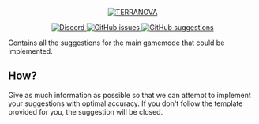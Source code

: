 <p align="center">
	<a href="https://github.com/terranova3/hl2rp/">
		<img src="https://i.gyazo.com/cf6eceb9f86f9e248cb2ce6b892c79b4.png" alt="TERRANOVA" />
	</a>
</p>

<p align="center">
	<a href="https://discord.gg/4Sh9gbW">
		<img alt="Discord" src="https://img.shields.io/discord/703480712854241686">
	</a>
	<a href="https://github.com/terranova3/hl2rp-issues/issues">
		<img alt="GitHub issues" src="https://img.shields.io/github/issues-raw/terranova3/hl2rp-issues">
	</a>
	<a href="https://github.com/terranova3/hl2rp-suggestions/issues">
		<img alt="GitHub suggestions" src="https://img.shields.io/github/issues-raw/terranova3/hl2rp-suggestions?label=open%20suggestions">
	</a>
</p>

Contains all the suggestions for the main gamemode that could be implemented.

## How?

Give as much information as possible so that we can attempt to implement your suggestions with optimal accuracy.
If you don't follow the template provided for you, the suggestion will be closed.
